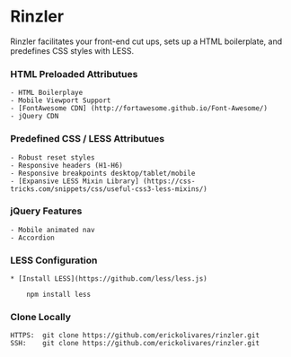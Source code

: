 Rinzler
========================

Rinzler facilitates your front-end cut ups, sets up a HTML boilerplate, and predefines CSS styles with LESS.

### HTML Preloaded Attributues

    - HTML Boilerplaye
    - Mobile Viewport Support
    - [FontAwesome CDN] (http://fortawesome.github.io/Font-Awesome/)
    - jQuery CDN

### Predefined CSS / LESS Attributues

    - Robust reset styles
    - Responsive headers (H1-H6)
    - Responsive breakpoints desktop/tablet/mobile
    - [Expansive LESS Mixin Library] (https://css-tricks.com/snippets/css/useful-css3-less-mixins/)

### jQuery Features

    - Mobile animated nav
    - Accordion

### LESS Configuration

    * [Install LESS](https://github.com/less/less.js)

        npm install less


### Clone Locally

    HTTPS:  git clone https://github.com/erickolivares/rinzler.git
    SSH:    git clone https://github.com/erickolivares/rinzler.git